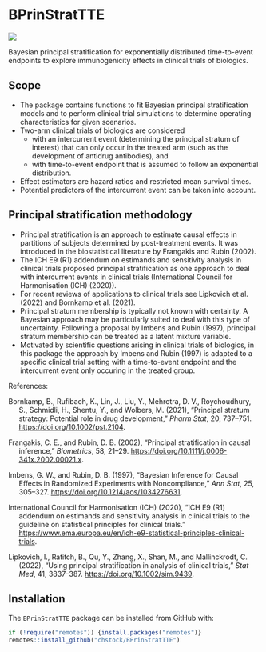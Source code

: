 
<!-- README.md is generated from README.Rmd. Please edit that file -->

# BPrinStratTTE

<!-- badges: start -->

[![](https://img.shields.io/badge/lifecycle-experimental-orange.svg)](https://lifecycle.r-lib.org/articles/stages.html#experimental)
<!-- badges: end -->

Bayesian principal stratification for exponentially distributed
time-to-event endpoints to explore immunogenicity effects in clinical
trials of biologics.

## Scope

- The package contains functions to fit Bayesian principal
  stratification models and to perform clinical trial simulations to
  determine operating characteristics for given scenarios.
- Two-arm clinical trials of biologics are considered
  - with an intercurrent event (determining the principal stratum of
    interest) that can only occur in the treated arm (such as the
    development of antidrug antibodies), and
  - with time-to-event endpoint that is assumed to follow an exponential
    distribution.
- Effect estimators are hazard ratios and restricted mean survival
  times.
- Potential predictors of the intercurrent event can be taken into
  account.

## Principal stratification methodology

- Principal stratification is an approach to estimate causal effects in
  partitions of subjects determined by post-treatment events. It was
  introduced in the biostatistical literature by Frangakis and Rubin
  (2002).
- The ICH E9 (R1) addendum on estimands and sensitivity analysis in
  clinical trials proposed principal stratification as one approach to
  deal with intercurrent events in clinical trials (International
  Council for Harmonisation (ICH) (2020)).
- For recent reviews of applications to clinical trials see Lipkovich et
  al. (2022) and Bornkamp et al. (2021).
- Principal stratum membership is typically not known with certainty. A
  Bayesian approach may be particularly suited to deal with this type of
  uncertainty. Following a proposal by Imbens and Rubin (1997),
  principal stratum membership can be treated as a latent mixture
  variable.
- Motivated by scientific questions arising in clinical trials of
  biologics, in this package the approach by Imbens and Rubin (1997) is
  adapted to a specific clinical trial setting with a time-to-event
  endpoint and the intercurrent event only occuring in the treated
  group.

<!-- <font size="3"> -->
References: <br>

<div id="refs" class="references csl-bib-body hanging-indent">

<div id="ref-Bornkamp2021" class="csl-entry">

Bornkamp, B., Rufibach, K., Lin, J., Liu, Y., Mehrotra, D. V.,
Roychoudhury, S., Schmidli, H., Shentu, Y., and Wolbers, M. (2021),
“<span class="nocase">Principal stratum strategy: Potential role in drug
development</span>,” *Pharm Stat*, 20, 737–751.
<https://doi.org/10.1002/pst.2104>.

</div>

<div id="ref-Frangakis2002" class="csl-entry">

Frangakis, C. E., and Rubin, D. B. (2002), “<span
class="nocase">Principal stratification in causal inference</span>,”
*Biometrics*, 58, 21–29.
<https://doi.org/10.1111/j.0006-341x.2002.00021.x>.

</div>

<div id="ref-Imbens1997" class="csl-entry">

Imbens, G. W., and Rubin, D. B. (1997), “Bayesian Inference for Causal
Effects in Randomized Experiments with Noncompliance,” *Ann Stat*, 25,
305–327. <https://doi.org/10.1214/aos/1034276631>.

</div>

<div id="ref-ICHE9R1Guideline" class="csl-entry">

International Council for Harmonisation (ICH) (2020), “ICH E9 (R1)
addendum on estimands and sensitivity analysis in clinical trials to the
guideline on statistical principles for clinical trials.”
<https://www.ema.europa.eu/en/ich-e9-statistical-principles-clinical-trials>.

</div>

<div id="ref-Lipkovich2022" class="csl-entry">

Lipkovich, I., Ratitch, B., Qu, Y., Zhang, X., Shan, M., and
Mallinckrodt, C. (2022), “Using principal stratification in analysis of
clinical trials,” *Stat Med*, 41, 3837–387.
<https://doi.org/10.1002/sim.9439>.

</div>

</div>

<!-- </font> -->

## Installation

The `BPrinStratTTE` package can be installed from GitHub with:

``` r
if (!require("remotes")) {install.packages("remotes")}
remotes::install_github("chstock/BPrinStratTTE")
```
